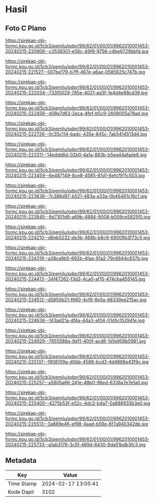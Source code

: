 # Hasil

## Foto C Plano

https://sirekap-obj-formc.kpu.go.id/5cb3/pemilu/pdpr/99/62/01/00/01/9962010001453-20240215-220908--c3538301-e58c-49f8-9756-c4be6729bbfd.jpg

https://sirekap-obj-formc.kpu.go.id/5cb3/pemilu/pdpr/99/62/01/00/01/9962010001453-20240215-221527--007be179-b7ff-467e-a6ae-0585625c747b.jpg

https://sirekap-obj-formc.kpu.go.id/5cb3/pemilu/pdpr/99/62/01/00/01/9962010001453-20240215-222034--733f0029-785e-4021-ad3f-1e4d4e88cd39.jpg

https://sirekap-obj-formc.kpu.go.id/5cb3/pemilu/pdpr/99/62/01/00/01/9962010001453-20240215-222458--d08e7d63-2eca-4fef-b5c9-2609005a78ad.jpg

https://sirekap-obj-formc.kpu.go.id/5cb3/pemilu/pdpr/99/62/01/00/01/9962010001453-20240215-222726--0c35c114-badc-435e-845c-7ab5414513d4.jpg

https://sirekap-obj-formc.kpu.go.id/5cb3/pemilu/pdpr/99/62/01/00/01/9962010001453-20240215-223311--14eddd6d-02b0-4a1a-883b-b5ea44afade8.jpg

https://sirekap-obj-formc.kpu.go.id/5cb3/pemilu/pdpr/99/62/01/00/01/9962010001453-20240215-223459--6e487149-8ce8-4585-81d1-6efcf911c503.jpg

https://sirekap-obj-formc.kpu.go.id/5cb3/pemilu/pdpr/99/62/01/00/01/9962010001453-20240215-223638--7c386d97-b521-483a-a33a-0b46461c16c1.jpg

https://sirekap-obj-formc.kpu.go.id/5cb3/pemilu/pdpr/99/62/01/00/01/9962010001453-20240215-223845--9d7301d9-a69b-4884-9008-b009ce5825f0.jpg

https://sirekap-obj-formc.kpu.go.id/5cb3/pemilu/pdpr/99/62/01/00/01/9962010001453-20240215-224210--d6eb5232-de3b-468b-b8c9-69009b3f73c5.jpg

https://sirekap-obj-formc.kpu.go.id/5cb3/pemilu/pdpr/99/62/01/00/01/9962010001453-20240215-224319--a38ca9b5-692b-4faa-91a2-79c6644c837b.jpg

https://sirekap-obj-formc.kpu.go.id/5cb3/pemilu/pdpr/99/62/01/00/01/9962010001453-20240215-224413--34f47262-f3d3-4ca0-af15-474cba455145.jpg

https://sirekap-obj-formc.kpu.go.id/5cb3/pemilu/pdpr/99/62/01/00/01/9962010001453-20240215-224512--d5850b21-f660-4cf6-8e5a-68339ee215ac.jpg

https://sirekap-obj-formc.kpu.go.id/5cb3/pemilu/pdpr/99/62/01/00/01/9962010001453-20240215-224638--143ad21a-df4a-44a3-af04-01d5c152941e.jpg

https://sirekap-obj-formc.kpu.go.id/5cb3/pemilu/pdpr/99/62/01/00/01/9962010001453-20240215-224929--7655586a-9d11-400f-acd8-1d1e909b5981.jpg

https://sirekap-obj-formc.kpu.go.id/5cb3/pemilu/pdpr/99/62/01/00/01/9962010001453-20240215-225137--1908109a-d0bb-4588-bcd3-4d4866e43f9c.jpg

https://sirekap-obj-formc.kpu.go.id/5cb3/pemilu/pdpr/99/62/01/00/01/9962010001453-20240215-225257--a5805a66-241e-48b0-98ed-6336a7e7e1a0.jpg

https://sirekap-obj-formc.kpu.go.id/5cb3/pemilu/pdpr/99/62/01/00/01/9962010001453-20240215-225400--4275b53f-e52c-4dc2-b4a7-0a888933b3e0.jpg

https://sirekap-obj-formc.kpu.go.id/5cb3/pemilu/pdpr/99/62/01/00/01/9962010001453-20240215-225513--3a889e46-ef98-4aad-b59e-6f7a940342de.jpg

https://sirekap-obj-formc.kpu.go.id/5cb3/pemilu/pdpr/99/62/01/00/01/9962010001453-20240215-225733--a1ab3176-3c5f-469d-8430-8da51bdb3fc3.jpg


## Metadata

| Key        | Value               |
| ---------- | ------------------- |
| Time Stamp | 2024-02-17 13:05:41 |
| Kode Dapil | 3102                |



